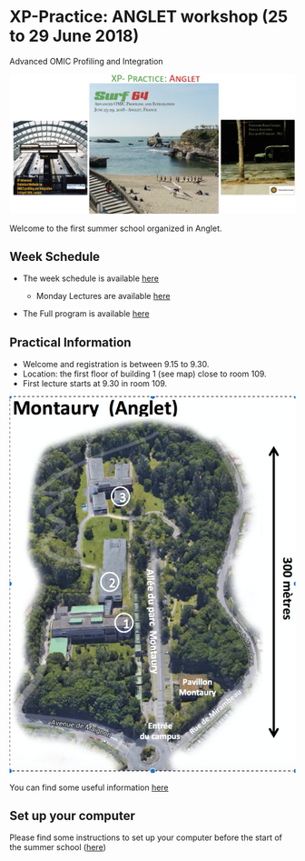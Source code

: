 # XP-Practice: ANGLET workshop (25 to 29 June 2018)
Advanced OMIC Profiling and Integration

![](IMAGES/Surf64_small_image.png)

Welcome to the first summer school organized in Anglet. 

## Week Schedule

- The week schedule is available 
[here](IMAGES/Week_schedule.pdf)

    - Monday Lectures are available [here](Monday/README.md)

- The Full program is available [here](IMAGES/Full_Surf64_brochure_final.pdf)



## Practical Information

- Welcome and registration is between 9.15 to 9.30.
- Location:  the first floor of building 1 (see map) close to room 109. 
- First lecture starts at 9.30 in room 109.

![](IMAGES/Campus_Montaury.png)


You can find some useful information  [here](Information.md)

## Set up your computer 

Please find some instructions to set up your computer before the start of the summer school ([here](Setup.md))

